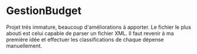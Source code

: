 # GestionBudget

Projet trés immature, beaucoup d'améliorations à  apporter.
Le fichier le plus abouti est celui capable de parser un fichier XML.
Il faut revenir à ma première idée et effectuer les classifications de chaque dépense manuellement.
